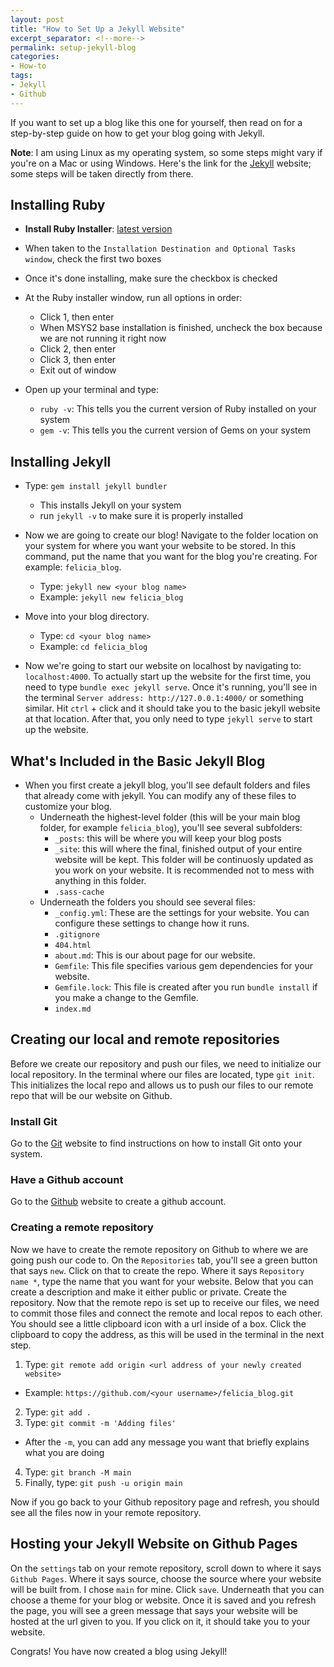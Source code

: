 ```yaml
---
layout: post
title: "How to Set Up a Jekyll Website"
excerpt_separator: <!--more-->
permalink: setup-jekyll-blog
categories: 
- How-to
tags:
- Jekyll
- Github
---
```


If you want to set up a blog like this one for yourself, then read on for a step-by-step guide on how to get your blog going with Jekyll. 

**Note**: I am using Linux as my operating system, so some steps might vary if you're on a Mac or using Windows. Here's the link for the [Jekyll](https://jekyllrb.com/) website; some steps will be taken directly from there.

<!--more-->

## **Installing Ruby**

- **Install Ruby Installer**: [latest version](https://rubyinstaller.org/downloads/)

- When taken to the `Installation Destination and Optional Tasks window`, check the first two boxes

- Once it's done installing, make sure the checkbox is checked

- At the Ruby installer window, run all options in order: 
  - Click 1, then enter
  - When MSYS2 base installation is finished, uncheck the box because we are not running it right now
  - Click 2, then enter
  - Click 3, then enter
  - Exit out of window

- Open up your terminal and type: 
   - `ruby -v`: This tells you the current version of Ruby installed on your system
   - `gem -v`: This tells you the current version of Gems on your system

## **Installing Jekyll**

- Type: `gem install jekyll bundler` 
   - This installs Jekyll on your system
   - run `jekyll -v` to make sure it is properly installed

- Now we are going to create our blog! Navigate to the folder location on your system for where you want your website to be stored. In this command, put the name that you want for the blog you're creating. For example: `felicia_blog`. 
   - Type: `jekyll new <your blog name>`
   - Example: `jekyll new felicia_blog`

- Move into your blog directory.
   - Type: `cd <your blog name>`
   - Example: `cd felicia_blog`

- Now we're going to start our website on localhost by navigating to: `localhost:4000`. To actually start up the website for the first time, you need to type `bundle exec jekyll serve`. Once it's running, you'll see in the terminal `Server address: http://127.0.0.1:4000/` or something similar. Hit `ctrl` + click and it should take you to the basic jekyll website at that location. After that, you only need to type `jekyll serve` to start up the website.

## What's Included in the Basic Jekyll Blog

- When you first create a jekyll blog, you'll see default folders and files that already come with jekyll. You can modify any of these files to customize your blog.
  - Underneath the highest-level folder (this will be your main blog folder, for example `felicia_blog`), you'll see several subfolders:
    - `_posts`: this will be where you will keep your blog posts
    - `_site`: this will where the final, finished output of your entire website will be kept. This folder will be continuosly updated as you work on your website. It is recommended not to mess with anything in this folder.
    - `.sass-cache`
  - Underneath the folders you should see several files: 
    - `_config.yml`: These are the settings for your website. You can configure these settings to change how it runs.
    - `.gitignore`
    - `404.html`
    - `about.md`: This is our about page for our website.
    - `Gemfile`: This file specifies various gem dependencies for your website. 
    - `Gemfile.lock`: This file is created after you run `bundle install` if you make a change to the Gemfile.
    - `index.md`

## Creating our local and remote repositories

Before we create our repository and push our files, we need to initialize our local repository. In the terminal where our files are located, type `git init`. This initializes the local repo and allows us to push our files to our remote repo that will be our website on Github.

### Install Git

Go to the [Git](https://git-scm.com/book/en/v2/Getting-Started-Installing-Git) website to find instructions on how to install Git onto your system.

### Have a Github account

Go to the [Github](https://github.com/) website to create a github account.

### Creating a remote repository

Now we have to create the remote repository on Github to where we are going push our code to. On the `Repositories` tab, you'll see a green button that says `new`. Click on that to create the repo. Where it says `Repository name *`, type the name that you want for your website. Below that you can create a description and make it either public or private. Create the repository. Now that the remote repo is set up to receive our files, we need to commit those files and connect the remote and local repos to each other. You should see a little clipboard icon with a url inside of a box. Click the clipboard to copy the address, as this will be used in the terminal in the next step.

1. Type: `git remote add origin <url address of your newly created website>`
  - Example: `https://github.com/<your username>/felicia_blog.git`
2. Type: `git add .`
3. Type: `git commit -m 'Adding files'`
  - After the `-m`, you can add any message you want that briefly explains what you are doing
4. Type: `git branch -M main`
5. Finally, type: `git push -u origin main`

Now if you go back to your Github repository page and refresh, you should see all the files now in your remote repository. 

## Hosting your Jekyll Website on Github Pages

On the `settings` tab on your remote repository, scroll down to where it says `Github Pages`. Where it says source, choose the source where your website will be built from. I chose `main` for mine. Click `save`. Underneath that you can choose a theme for your blog or website. Once it is saved and you refresh the page, you will see a green message that says your website will be hosted at the url given to you. If you click on it, it should take you to your website.

Congrats! You have now created a blog using Jekyll!